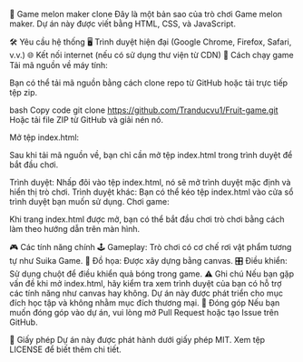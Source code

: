 🌟 Game melon maker clone
Đây là một bản sao của trò chơi Game melon maker. Dự án này được viết bằng HTML, CSS, và JavaScript.

🛠️ Yêu cầu hệ thống
🖥️ Trình duyệt hiện đại (Google Chrome, Firefox, Safari, v.v.)
🌐 Kết nối internet (nếu có sử dụng thư viện từ CDN)
🚀 Cách chạy game
Tải mã nguồn về máy tính:

Bạn có thể tải mã nguồn bằng cách clone repo từ GitHub hoặc tải trực tiếp tệp zip.

bash
Copy code
git clone <https://github.com/Tranducvu1/Fruit-game.git>
Hoặc tải file ZIP từ GitHub và giải nén nó.

Mở tệp index.html:

Sau khi tải mã nguồn về, bạn chỉ cần mở tệp index.html trong trình duyệt để bắt đầu chơi.

Trình duyệt: Nhấp đôi vào tệp index.html, nó sẽ mở trình duyệt mặc định và hiển thị trò chơi.
Trình duyệt khác: Bạn có thể kéo tệp index.html vào cửa sổ trình duyệt bạn muốn sử dụng.
Chơi game:

Khi trang index.html được mở, bạn có thể bắt đầu chơi trò chơi bằng cách làm theo hướng dẫn trên màn hình.

🎮 Các tính năng chính
🕹️ Gameplay: Trò chơi có cơ chế rơi vật phẩm tương tự như Suika Game.
🎨 Đồ họa: Được xây dựng bằng canvas.
🎛️ Điều khiển: Sử dụng chuột để điều khiển quả bóng trong game.
⚠️ Ghi chú
Nếu bạn gặp vấn đề khi mở index.html, hãy kiểm tra xem trình duyệt của bạn có hỗ trợ các tính năng như canvas hay không.
Dự án này được phát triển cho mục đích học tập và không nhằm mục đích thương mại.
🤝 Đóng góp
Nếu bạn muốn đóng góp vào dự án, vui lòng mở Pull Request hoặc tạo Issue trên GitHub.

📜 Giấy phép
Dự án này được phát hành dưới giấy phép MIT. Xem tệp LICENSE để biết thêm chi tiết.